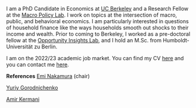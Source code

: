 I am a PhD Candidate in Economics at [UC Berkeley](https://www.econ.berkeley.edu/) and a Research Fellow at the [Macro Policy Lab](https://www.macropolicylab.org/). I work on topics at the intersection of macro, public, and behavioral economics. I am particularly interested in questions of household finance like the ways households smooth out shocks to their income and wealth. Prior to coming to Berkeley, I worked as a pre-doctoral fellow at the [Opportunity Insights Lab](https://opportunityinsights.org/), and I hold an M.Sc. from Humboldt-Universität zu Berlin. 

I am on the 2022/23 academic job market. You can find my CV [here](https://www.dropbox.com/s/8jmjnbfrxfxqa2f/CV_Website.pdf?dl=0) and you can contact me [here](mailto:nflamang@berkeley.edu).


**References**
[Emi Nakamura](https://eml.berkeley.edu/~enakamura/) (chair)

[Yuriy Gorodnichenko](https://eml.berkeley.edu/~ygorodni/)

[Amir Kermani](https://faculty.haas.berkeley.edu/amir/)
